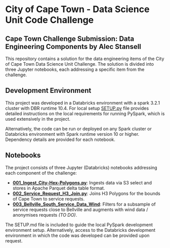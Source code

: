 
# City of Cape Town - Data Science Unit Code Challenge


## Cape Town Challenge Submission: Data Engineering Components by Alec Stansell

This repository contains a solution for the data engineering items of the City of Cape Town Data Science Unit Challenge. The solution is divided into three Jupyter notebooks, each addressing a specific item from the challenge.

## Development Environment

This project was developed in a Databricks environment with a spark 3.2.1 cluster with DBR runtime 10.4. For local setup [SETUP.py](https://github.com/alecstansell/ds_code_challenge/blob/main/ACS_Submission/SETUP.md) file provides detailed instructions on the local requirements for running PySpark, which is used extensively in the project.

Alternatively, the code can be run or deployed on any Spark cluster or Databricks environment with Spark runtime version 10 or higher. Dependency details are provided for each notebook.

## Notebooks

The project consists of three Jupyter (Databricks) notebooks addressing each component of the challenge:

* **[001_Ingest_City-Hex-Polygons.py](https://github.com/alecstansell/ds_code_challenge/blob/main/ACS_Submission/001_Ingest_City-Hex-Polygons.py)**: Ingests data via S3 select and stores in Apache Parquet delta table format.
* **[002_Service_Request_H3_Join.py](https://github.com/alecstansell/ds_code_challenge/blob/main/ACS_Submission/002_Service_Request_H3_Join.py)**: Joins H3 Polygons for the bounds of Cape Town to service requests.
* **[003_Bellville_South_Service_Data_Wind](https://github.com/alecstansell/ds_code_challenge/blob/main/ACS_Submission/003_Bellville_South_Service_Data_Wind.py)**: Filters for a subsample of service requests close to Bellville and  augments with wind data / anonymises requests *(TO DO)*.

The SETUP.md file is included to guide the local PySpark development environment setup.
Alternatively, access to the Databricks development environment in which the code was developed can be provided upon request.


